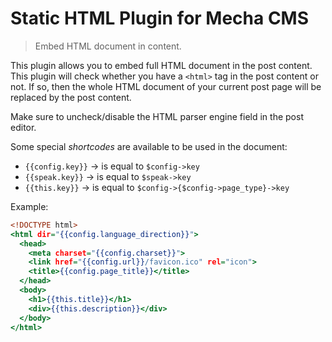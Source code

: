 Static HTML Plugin for Mecha CMS
================================

> Embed HTML document in content.

This plugin allows you to embed full HTML document in the post content. This plugin will check whether you have a `<html>` tag in the post content or not. If so, then the whole HTML document of your current post page will be replaced by the post content.

Make sure to uncheck/disable the HTML parser engine field in the post editor.

Some special _shortcodes_ are available to be used in the document:

 - `{{config.key}}` → is equal to `$config->key`
 - `{{speak.key}}` → is equal to `$speak->key`
 - `{{this.key}}` → is equal to `$config->{$config->page_type}->key`

Example:

~~~ .html
<!DOCTYPE html>
<html dir="{{config.language_direction}}">
  <head>
    <meta charset="{{config.charset}}">
    <link href="{{config.url}}/favicon.ico" rel="icon">
    <title>{{config.page_title}}</title>
  </head>
  <body>
    <h1>{{this.title}}</h1>
    <div>{{this.description}}</div>
  </body>
</html>
~~~